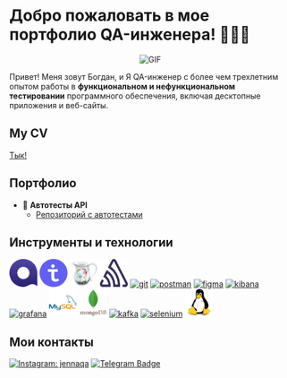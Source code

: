 # Добро пожаловать в мое портфолио QA-инженера! 👨‍💻✨

<div align="center">

![GIF](https://i.pinimg.com/originals/88/dc/6f/88dc6f10faff36878581024c210e3834.gif)
  
</div>

Привет! Меня зовут Богдан, и Я QA-инженер с более чем трехлетним опытом работы в **функциональном и нефункциональном тестировании** программного обеспечения, включая десктопные приложения и веб-сайты.

## My CV 

[Тык!](https://bogdanschc.github.io/)

## Портфолио 

- 📌 **Автотесты API**  
  - [Репозиторий с автотестами](https://github.com/Bogdanschc/PPR.git)

## Инструменты и технологии

<p><a target="_blank" href="https://qase.io/"><img src="https://github.com/qajenna/qajenna/blob/main/icons/Qase.io.png" alt="Qase.io" width="50" height="50" /></a>
<a target="_blank" href="https://testit.software/"><img src="https://github.com/qajenna/qajenna/blob/main/icons/TestIT.png" alt="TestIT" width="50" height="50" /></a>
<a target="_blank" href="https://www.charlesproxy.com/"><img src="https://github.com/qajenna/qajenna/blob/main/icons/Charles.png" alt="Charles" width="50" height="50" /></a>
<a target="_blank" href="https://sentry.io/welcome/"><img src="https://github.com/qajenna/qajenna/blob/main/icons/Sentry.png" alt="Sentry" width="50" height="50" /></a>
<a target="_blank" href="https://www.vectorlogo.zone/logos/git-scm/git-scm-icon.svg" style="display: inline-block;"><img src="https://www.vectorlogo.zone/logos/git-scm/git-scm-icon.svg" alt="git" width="50" height="50" /></a>
<a target="_blank" href="https://www.vectorlogo.zone/logos/getpostman/getpostman-icon.svg" style="display: inline-block;"><img src="https://www.vectorlogo.zone/logos/getpostman/getpostman-icon.svg" alt="postman" width="50" height="50" /></a>
<a target="_blank" href="https://www.vectorlogo.zone/logos/figma/figma-icon.svg" style="display: inline-block;"><img src="https://www.vectorlogo.zone/logos/figma/figma-icon.svg" alt="figma" width="50" height="50" /></a>
<a target="_blank" href="https://www.vectorlogo.zone/logos/elasticco_kibana/elasticco_kibana-icon.svg" style="display: inline-block;"><img src="https://www.vectorlogo.zone/logos/elasticco_kibana/elasticco_kibana-icon.svg" alt="kibana" width="50" height="50" /></a>
<a target="_blank" href="https://www.vectorlogo.zone/logos/grafana/grafana-icon.svg" style="display: inline-block;"><img src="https://www.vectorlogo.zone/logos/grafana/grafana-icon.svg" alt="grafana" width="50" height="50" /></a>
<a target="_blank" href="https://raw.githubusercontent.com/devicons/devicon/master/icons/mysql/mysql-original-wordmark.svg" style="display: inline-block;"><img src="https://raw.githubusercontent.com/devicons/devicon/master/icons/mysql/mysql-original-wordmark.svg" alt="mysql" width="50" height="50" /></a>
<a target="_blank" href="https://raw.githubusercontent.com/devicons/devicon/master/icons/mongodb/mongodb-original-wordmark.svg" style="display: inline-block;"><img src="https://raw.githubusercontent.com/devicons/devicon/master/icons/mongodb/mongodb-original-wordmark.svg" alt="mongodb" width="50" height="50" /></a>
<a target="_blank" href="https://www.vectorlogo.zone/logos/apache_kafka/apache_kafka-icon.svg" style="display: inline-block;"><img src="https://www.vectorlogo.zone/logos/apache_kafka/apache_kafka-icon.svg" alt="kafka" width="50" height="50" /></a>
<a target="_blank" href="https://raw.githubusercontent.com/detain/svg-logos/780f25886640cef088af994181646db2f6b1a3f8/svg/selenium-logo.svg" style="display: inline-block;"><img src="https://raw.githubusercontent.com/detain/svg-logos/780f25886640cef088af994181646db2f6b1a3f8/svg/selenium-logo.svg" alt="selenium" width="50" height="50" /></a>
<a target="_blank" href="https://raw.githubusercontent.com/devicons/devicon/master/icons/linux/linux-original.svg" style="display: inline-block;"><img src="https://raw.githubusercontent.com/devicons/devicon/master/icons/linux/linux-original.svg" alt="linux" width="50" height="50" /></a></p>

## Мои контакты

[![Instagram: jennaqa](https://img.shields.io/badge/-Instagram-e4405f?style=flat-square&logo=Instagram&logoColor=white)](https://instagram.com/bogdanschc/)
[![Telegram Badge](https://img.shields.io/badge/-Telegram-0088cc?style=flat-square&logo=Telegram&logoColor=white)](https://t.me/bogdanandreevich)
